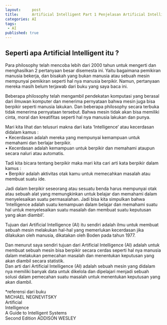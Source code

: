 ```yaml
---
layout:     post
title:      Artificial Intelligent Part 1 Penjelasan Artificial Intelligent
categories: AI
tags:
 - AI
published: true
---
```

## Seperti apa Artificial Intelligent itu ?

Para philosophy telah mencoba lebih dari 2000 tahun untuk mengerti dan menghasilkan 2 pertanyaan besar disemesta ini. Yaitu bagaimana pemikiran manusia bekerja, dan bisakah yang bukan manusia atau sebuah mesin mempunyai pemikiran seperti hal nya manusia berpikir. Namun, pertanyaan mereka masih belum terjawab dari buku yang saya baca ini. 

Beberapa philosophy telah mengambil pendekatan komputasi yang berasal dari ilmuwan komputer dan menerima pernyataan bahwa mesin juga bisa berpikir seperti manusia lakukan. Dan beberapa philosophy secara terbuka tidak menerima pernyataan tersebut. Bahwa mesin tidak  akan bisa memiliki cinta, moral dan kreatifitas seperti hal nya manusia lakukan dan punya. 

Mari kita lihat dan telusuri makna dari kata ‘Intelligence’ atau kecerdasan didalam kamus :  
    • Kecerdasan adalah mereka yang mempunyai kemampuan untuk memahami dan berlajar berpikir.  
    • Kecerdasan adalah kemampuan untuk berpikir dan memahami ataupun secara naluri atau automatis.
      
Tadi kita bicara tentang berpikir maka mari kita cari arti kata berpikir dalam kamus :  
    • Berpikir adalah aktivitas otak kamu untuk memecahkan masalah atau membuat suatu ide.
      
Jadi dalam berpikir seseorang atau sesuatu benda harus mempunyai otak atau sebuah alat yang memungkinkan untuk belajar dan memahami dalam menyelesaikan suatu permasalahan. Jadi bisa kita simpulkan bahwa ‘Intelligence adalah suatu kemampuan dalam belajar dan memahami suatu hal untuk menyelesaikan suatu masalah dan membuat suatu keputusan yang akan diambil’.
	
Tujuan dari Artificial Intelligence (AI) itu sendiri adalah ilmu untuk membuat sebuah mesin melakukan hal-hal yang memerlukan kecerdasan jika dilakukan oleh manusia, dikatakan oleh Boden pada tahun 1977.

Dan menurut saya sendiri tujuan dari Artificial Intelligence (AI) adalah untuk membuat sebuah mesin bisa berpikir secara cerdas seperti hal nya manusia dalam melakukan pemecahan masalah dan menentukan keputusan yang akan diambil secara statistik.  
Dan arti dari Artificial Intelligence (AI) adalah sebuah mesin yang didalam nya memiliki banyak data untuk dikelola dan dipelajari menjadi sebuah solusi dalam pemecahan suatu masalah untuk menentukan keputusan yang akan diambil.
    
*referensi dari buku  
MICHAEL NEGNEVITSKY  
Artificial  
Intelligence  
A Guide to Intelligent Systems  
Second Edition ADDISON WESLEY
